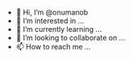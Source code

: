 - 👋 Hi, I’m @onumanob
- 👀 I’m interested in ...
- 🌱 I’m currently learning ...
- 💞️ I’m looking to collaborate on ...
- 📫 How to reach me ...

<!---
onumanob/onumanob is a ✨ special ✨ repository because its `README.md` (this file) appears on your GitHub profile.
You can click the Preview link to take a look at your changes.
--->

